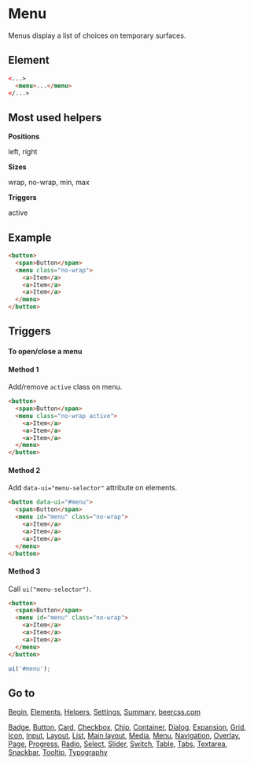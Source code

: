 # Menu

Menus display a list of choices on temporary surfaces.

## Element

```html
<...>
  <menu>...</menu>
</...>
```

## Most used helpers

**Positions**

left, right

**Sizes**

wrap, no-wrap, min, max

**Triggers**

active

## Example

```html
<button>
  <span>Button</span>
  <menu class="no-wrap">
    <a>Item</a>
    <a>Item</a>
    <a>Item</a>
  </menu>
</button>
```

## Triggers 

#### To open/close a menu

#### Method 1

Add/remove `active` class on menu.

```html
<button>
  <span>Button</span>
  <menu class="no-wrap active">
    <a>Item</a>
    <a>Item</a>
    <a>Item</a>
  </menu>
</button>
```

#### Method 2

Add `data-ui="menu-selector"` attribute on elements.

```html
<button data-ui="#menu">
  <span>Button</span>
  <menu id="menu" class="no-wrap">
    <a>Item</a>
    <a>Item</a>
    <a>Item</a>
  </menu>
</button>
```

#### Method 3

Call `ui("menu-selector")`.

```html
<button>
  <span>Button</span>
  <menu id="menu" class="no-wrap">
    <a>Item</a>
    <a>Item</a>
    <a>Item</a>
  </menu>
</button>
```

```js
ui('#menu');
```

## Go to

[Begin](INDEX.md), [Elements](ELEMENTS.md), [Helpers](HELPERS.md), [Settings](SETTINGS.md), [Summary](SUMMARY.md), [beercss.com](https://www.beercss.com)

[Badge](BADGE.md), [Button](BUTTON.md), [Card](CARD.md), [Checkbox](CHECKBOX.md), [Chip](CHIP.md), [Container](CONTAINER.md), [Dialog](DIALOG.md), [Expansion](EXPANSION.md), [Grid](GRID.md), [Icon](ICON.md), [Input](INPUT.md), [Layout](LAYOUT.md), [List](LIST.md), [Main layout](MAIN_LAYOUT.md), [Media](MEDIA.md), [Menu](MENU.md), [Navigation](NAVIGATION.md), [Overlay](OVERLAY.md), [Page](PAGE.md), [Progress](PROGRESS.md), [Radio](RADIO.md), [Select](SELECT.md), [Slider](SLIDER.md), [Switch](SWITCH.md), [Table](TABLE.md), [Tabs](TABS.md), [Textarea](TEXTAREA.md), [Snackbar](SNACKBAR.md), [Tooltip](TOOLTIP.md), [Typography](TYPOGRAPHY.md)